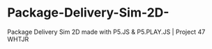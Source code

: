 # Package-Delivery-Sim-2D-
Package Delivery Sim 2D made with P5.JS & P5.PLAY.JS | Project 47 WHTJR 
